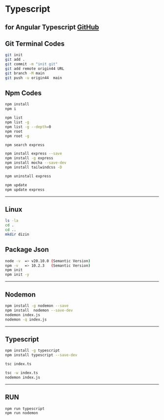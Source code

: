 # Typescript
for Angular Typescript
[GitHub](https://github.com/hamitmizrak/Typescript-ogreniyorum)
--- 

## Git Terminal Codes
```sh
git init 
git add .
git commit -m "init git"
git add remote origin44 URL
git branch -M main
git push -u origin44  main

```

## Npm Codes
```sh
npm install
npm i 

npm list 
npm list -g
npm list -g --depth=0
npm root
npm root -g

npm search express

npm install express --save 
npm install -g express 
npm install mocha --save-dev 
npm install tailwindcss -D

npm uninstall express

npm update 
npm update express
```

---
## Linux
```sh
ls -la
cd .
cd ..
mkdir dizin
```


## Package Json
```sh
node -v  => v20.10.0 (Semantic Version)
npm -v   => 10.2.3   (Semantic Version)
npm init
npm init -y

```

---
## Nodemon
```sh
npm install -g nodemon --save 
npm install  nodemon --save-dev
nodemon index.js
nodemon -q index.js
```

---
## Typescript
```sh
npm install -g typescript 
npm install typescript --save-dev

tsc index.ts

tsc -w index.ts
nodemon index.js
```


---
## RUN
```sh
npm run typescript
npm run nodemon 
```
